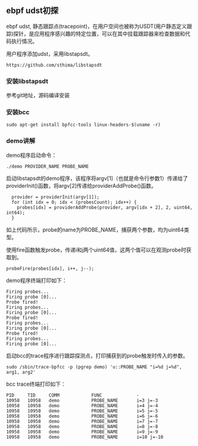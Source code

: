 ## ebpf udst初探

ebpf udst, 静态跟踪点(tracepoint)，在用户空间也被称为USDT(用户静态定义跟踪)探针，是应用程序感兴趣的特定位置，可以在其中挂载跟踪器来检查数据和代码执行情况。

用户程序添加udst，采用libstapsdt。
```
https://github.com/sthima/libstapsdt
```

### 安装libstapsdt

参考git地址，源码编译安装

### 安装bcc

```
sudo apt-get install bpfcc-tools linux-headers-$(uname -r) 
```

### demo讲解

demo程序启动命令：
```
./demo PROVIDER_NAME PROBE_NAME
```

启动libstapsdt的demo程序，该程序将argv[1]（也就是命令行参数1）传递给了providerInit()函数，将argv[2]传递给providerAddProbe()函数。

```
  provider = providerInit(argv[1]);
  for (int idx = 0; idx < (probesCount); idx++) {
    probes[idx] = providerAddProbe(provider, argv[idx + 2], 2, uint64, int64);
  }
```
如上代码所示，probe的name为PROBE_NAME，捕获两个参数，均为uint64类型。


使用fire函数触发probe，传递i和j两个uint64值，这两个值可以在观测probe时获取到。

```
probeFire(probes[idx], i++, j--);
```

demo程序终端打印如下：
```
Firing probes...
Firing probe [0]...
Probe fired!
Firing probes...
Firing probe [0]...
Probe fired!
Firing probes...
Firing probe [0]...
Probe fired!
Firing probes...
Firing probe [0]...
```

启动bcc的trace程序进行跟踪探测点，打印捕获到的probe触发时传入的参数。
```
sudo /sbin/trace-bpfcc -p (pgrep demo) 'u::PROBE_NAME "i=%d j=%d", arg1, arg2'
```

bcc trace终端打印如下：
```
PID     TID     COMM            FUNC             -
10958   10958   demo            PROBE_NAME       i=3 j=-3
10958   10958   demo            PROBE_NAME       i=4 j=-4
10958   10958   demo            PROBE_NAME       i=5 j=-5
10958   10958   demo            PROBE_NAME       i=6 j=-6
10958   10958   demo            PROBE_NAME       i=7 j=-7
10958   10958   demo            PROBE_NAME       i=8 j=-8
10958   10958   demo            PROBE_NAME       i=9 j=-9
10958   10958   demo            PROBE_NAME       i=10 j=-10
```
